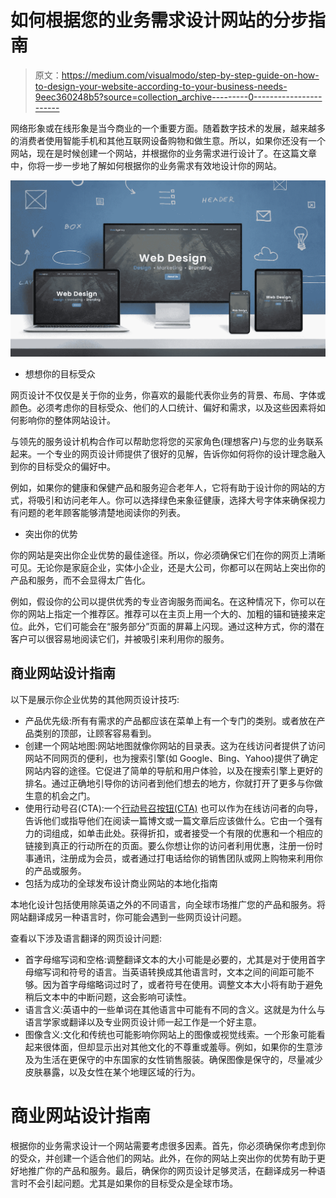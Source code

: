 # 如何根据您的业务需求设计网站的分步指南

> 原文：<https://medium.com/visualmodo/step-by-step-guide-on-how-to-design-your-website-according-to-your-business-needs-9eec360248b5?source=collection_archive---------0----------------------->

网络形象或在线形象是当今商业的一个重要方面。随着数字技术的发展，越来越多的消费者使用智能手机和其他互联网设备购物和做生意。所以，如果你还没有一个网站，现在是时候创建一个网站，并根据你的业务需求进行设计了。在这篇文章中，你将一步一步地了解如何根据你的业务需求有效地设计你的网站。

![](img/d7da282e65b8892e14f9948eb68f2b4a.png)

*   想想你的目标受众

网页设计不仅仅是关于你的业务，你喜欢的最能代表你业务的背景、布局、字体或颜色。必须考虑你的目标受众、他们的人口统计、偏好和需求，以及这些因素将如何影响你的整体网站设计。

与领先的服务设计机构合作可以帮助您将您的买家角色(理想客户)与您的业务联系起来。一个专业的网页设计师提供了很好的见解，告诉你如何将你的设计理念融入到你的目标受众的偏好中。

例如，如果你的健康和保健产品和服务迎合老年人，它将有助于设计你的网站的方式，将吸引和访问老年人。你可以选择绿色来象征健康，选择大号字体来确保视力有问题的老年顾客能够清楚地阅读你的列表。

*   突出你的优势

你的网站是突出你企业优势的最佳途径。所以，你必须确保它们在你的网页上清晰可见。无论你是家庭企业，实体小企业，还是大公司，你都可以在网站上突出你的产品和服务，而不会显得太广告化。

例如，假设你的公司以提供优秀的专业咨询服务而闻名。在这种情况下，你可以在你的网站上指定一个推荐区。推荐可以在主页上用一个大的、加粗的锚和链接来定位。此外，它们可能会在“服务部分”页面的屏幕上闪现。通过这种方式，你的潜在客户可以很容易地阅读它们，并被吸引来利用你的服务。

## 商业网站设计指南

以下是展示你企业优势的其他网页设计技巧:

*   产品优先级:所有有需求的产品都应该在菜单上有一个专门的类别。或者放在产品类别的顶部，让顾客容易看到。
*   创建一个网站地图:网站地图就像你网站的目录表。这为在线访问者提供了访问网站不同网页的便利，也为搜索引擎(如 Google、Bing、Yahoo)提供了确定网站内容的途径。它促进了简单的导航和用户体验，以及在搜索引擎上更好的排名。通过正确地引导你的访问者到他们想去的地方，你就打开了更多与你做生意的机会之门。
*   使用行动号召(CTA):一个[行动号召按钮(CTA)](https://visualmodo.com/call-to-action-buttons-usage-guide/) 也可以作为在线访问者的向导，告诉他们或指导他们在阅读一篇博文或一篇文章后应该做什么。它由一个强有力的词组成，如单击此处。获得折扣，或者接受一个有限的优惠和一个相应的链接到真正的行动所在的页面。要么你想让你的访问者利用优惠，注册一份时事通讯，注册成为会员，或者通过打电话给你的销售团队或网上购物来利用你的产品或服务。
*   包括为成功的全球发布设计商业网站的本地化指南

本地化设计包括使用除英语之外的不同语言，向全球市场推广您的产品和服务。将网站翻译成另一种语言时，你可能会遇到一些网页设计问题。

查看以下涉及语言翻译的网页设计问题:

*   首字母缩写词和空格:调整翻译文本的大小可能是必要的，尤其是对于使用首字母缩写词和符号的语言。当英语转换成其他语言时，文本之间的间距可能不够。因为首字母缩略词过时了，或者符号在使用。调整文本大小将有助于避免稍后文本中的中断问题，这会影响可读性。
*   语言含义:英语中的一些单词在其他语言中可能有不同的含义。这就是为什么与语言学家或翻译以及专业网页设计师一起工作是一个好主意。
*   图像含义:文化和传统也可能影响你网站上的图像或视觉线索。一个形象可能看起来很体面，但却显示出对其他文化的不尊重或羞辱。例如，如果你的生意涉及为生活在更保守的中东国家的女性销售服装。确保图像是保守的，尽量减少皮肤暴露，以及女性在某个地理区域的行为。

# 商业网站设计指南

根据你的业务需求设计一个网站需要考虑很多因素。首先，你必须确保你考虑到你的受众，并创建一个适合他们的网站。此外，在你的网站上突出你的优势有助于更好地推广你的产品和服务。最后，确保你的网页设计足够灵活，在翻译成另一种语言时不会引起问题。尤其是如果你的目标受众是全球市场。